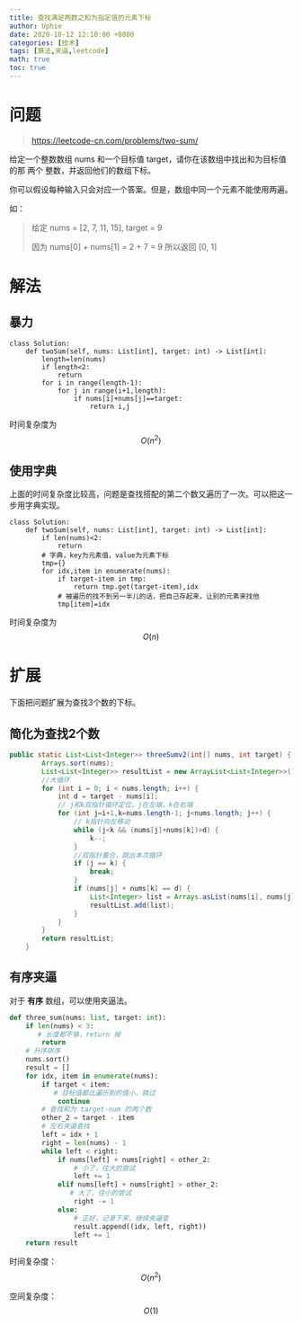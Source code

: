 ```yaml
---
title: 查找满足两数之和为指定值的元素下标
author: Uphie
date: 2020-10-12 12:10:00 +0800
categories: [技术]
tags: [算法,夹逼,leetcode]
math: true
toc: true
---
```


# 问题
> https://leetcode-cn.com/problems/two-sum/

给定一个整数数组 nums 和一个目标值 target，请你在该数组中找出和为目标值的那 两个 整数，并返回他们的数组下标。

你可以假设每种输入只会对应一个答案。但是，数组中同一个元素不能使用两遍。

如：
> 给定 nums = [2, 7, 11, 15], target = 9
>
> 因为 nums[0] + nums[1] = 2 + 7 = 9
> 所以返回 [0, 1]

# 解法

## 暴力

```
class Solution:
    def twoSum(self, nums: List[int], target: int) -> List[int]:
        length=len(nums)
        if length<2:
            return
        for i in range(length-1):
            for j in range(i+1,length):
                if nums[i]+nums[j]==target:
                    return i,j
```
时间复杂度为 $$O(n^2)$$


## 使用字典

上面的时间复杂度比较高，问题是查找搭配的第二个数又遍历了一次。可以把这一步用字典实现。
```
class Solution:
    def twoSum(self, nums: List[int], target: int) -> List[int]:
        if len(nums)<2:
            return
        # 字典，key为元素值，value为元素下标
        tmp={}
        for idx,item in enumerate(nums):
            if target-item in tmp:
                return tmp.get(target-item),idx
            # 被遍历的找不到另一半儿的话，把自己存起来，让别的元素来找他
            tmp[item]=idx
```
时间复杂度为 $$O(n)$$

# 扩展
下面把问题扩展为查找3个数的下标。

## 简化为查找2个数
```Java
public static List<List<Integer>> threeSumv2(int[] nums, int target) {
        Arrays.sort(nums);
        List<List<Integer>> resultList = new ArrayList<List<Integer>>();
        //大循环
        for (int i = 0; i < nums.length; i++) {
            int d = target - nums[i];
            // j和k双指针循环定位，j在左端，k在右端
            for (int j=i+1,k=nums.length-1; j<nums.length; j++) {
                // k指针向左移动
                while (j<k && (nums[j]+nums[k])>d) {
                    k--;
                }
                //双指针重合，跳出本次循环
                if (j == k) {
                    break;
                }
                if (nums[j] + nums[k] == d) {
                    List<Integer> list = Arrays.asList(nums[i], nums[j], nums[k]);
                    resultList.add(list);
                }
            }
        }
        return resultList;
    }
```
## 有序夹逼
对于 **有序** 数组，可以使用夹逼法。
```python
def three_sum(nums: list, target: int):
    if len(nums) < 3:
       # 长度都不够，return 掉
        return
    # 升序排序
    nums.sort()
    result = []
    for idx, item in enumerate(nums):
        if target < item:
           # 目标值都比遍历到的值小，跳过
            continue
        # 查找和为 target-num 的两个数
        other_2 = target - item
        # 左右夹逼查找
        left = idx + 1
        right = len(nums) - 1
        while left < right:
            if nums[left] + nums[right] < other_2:
                # 小了，往大的尝试
                left += 1
            elif nums[left] + nums[right] > other_2:
               # 大了，往小的尝试
                right -= 1
            else:
                # 正好，记录下来，继续夹逼查
                result.append((idx, left, right))
                left += 1
    return result
```
时间复杂度：$$O(n^2)$$

空间复杂度：$$O(1)$$
